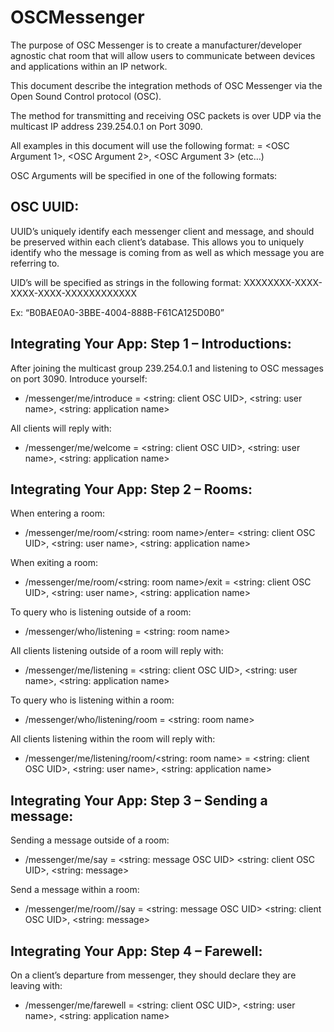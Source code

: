 # OSCMessenger

The purpose of OSC Messenger is to create a manufacturer/developer agnostic chat room that will allow users to communicate between devices and applications within an IP network.

This document describe the integration methods of OSC Messenger via the Open Sound Control protocol (OSC).

The method for transmitting and receiving OSC packets is over UDP via the multicast IP address 239.254.0.1 on Port 3090.

All examples in this document will use the following format:
<OSC Address Pattern> = <OSC Argument 1>, <OSC Argument 2>, <OSC Argument 3> (etc…)

OSC Arguments will be specified in one of the following formats:
<OSC Argument Type: Description>
<OSC Argument Type: Example>

## OSC UUID:

UUID’s uniquely identify each messenger client and message, and should be preserved within each client’s database. This allows you to uniquely identify who the message is coming from as well as which message you are referring to.

UID’s will be specified as strings in the following format:
XXXXXXXX-XXXX-XXXX-XXXX-XXXXXXXXXXXX

Ex:
“B0BAE0A0-3BBE-4004-888B-F61CA125D0B0”

## Integrating Your App: Step 1 – Introductions:

After joining the multicast group 239.254.0.1 and listening to OSC messages on port 3090.
Introduce yourself:
- /messenger/me/introduce = <string: client OSC UID>, <string: user name>, <string: application name>

All clients will reply with:
- /messenger/me/welcome = <string: client OSC UID>, <string: user name>, <string: application name>


## Integrating Your App: Step 2 – Rooms:

When entering a room:
- /messenger/me/room/<string: room name>/enter= <string: client OSC UID>, <string: user name>, <string: application name>

When exiting a room:
- /messenger/me/room/<string: room name>/exit = <string: client OSC UID>, <string: user name>, <string: application name>

To query who is listening outside of a room:
- /messenger/who/listening = <string: room name>

All clients listening outside of a room will reply with:
- /messenger/me/listening = <string: client OSC UID>, <string: user name>, <string: application name>

To query who is listening within a room:
- /messenger/who/listening/room = <string: room name>

All clients listening within the room will reply with:
- /messenger/me/listening/room/<string: room name> = <string: client OSC UID>, <string: user name>, <string: application name>


## Integrating Your App: Step 3 – Sending a message:

Sending a message outside of a room:
- /messenger/me/say = <string: message OSC UID> <string: client OSC UID>, <string: message>

Send a message within a room:
- /messenger/me/room/<room name>/say = <string: message OSC UID> <string: client OSC UID>, <string: message>


## Integrating Your App: Step 4 – Farewell:

On a client’s departure from messenger, they should declare they are leaving with:
- /messenger/me/farewell = <string: client OSC UID>, <string: user name>, <string: application name>


